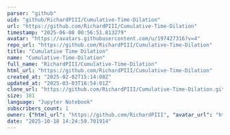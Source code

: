 ```yaml
---
parser: "github"
uid: "github/RichardPIII/Cumulative-Time-Dilation"
url: "https://github.com/RichardPIII/Cumulative-Time-Dilation"
timestamp: "2025-06-08 00:56:51.813279"
avatar: "https://avatars.githubusercontent.com/u/197427316?v=4"
repo_url: "https://github.com/RichardPIII/Cumulative-Time-Dilation"
title: "Cumulative Time Dilation"
name: "Cumulative-Time-Dilation"
full_name: "RichardPIII/Cumulative-Time-Dilation"
html_url: "https://github.com/RichardPIII/Cumulative-Time-Dilation"
created_at: "2025-02-02T15:14:08Z"
updated_at: "2025-03-03T16:54:01Z"
clone_url: "https://github.com/RichardPIII/Cumulative-Time-Dilation.git"
size: 381
language: "Jupyter Notebook"
subscribers_count: 1
owner: {"html_url": "https://github.com/RichardPIII", "avatar_url": "https://avatars.githubusercontent.com/u/197427316?v=4", "login": "RichardPIII", "type": "User"}
date: "2025-10-18 14:24:59.701914"
---
```

